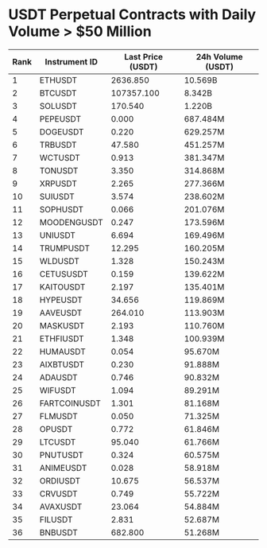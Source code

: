 # USDT Perpetual Contracts with Daily Volume > $50 Million

| Rank | Instrument ID | Last Price (USDT) | 24h Volume (USDT) |
|------|---------------|-------------------|-------------------|
| 1 | ETHUSDT | 2636.850 | 10.569B |
| 2 | BTCUSDT | 107357.100 | 8.342B |
| 3 | SOLUSDT | 170.540 | 1.220B |
| 4 | PEPEUSDT | 0.000 | 687.484M |
| 5 | DOGEUSDT | 0.220 | 629.257M |
| 6 | TRBUSDT | 47.580 | 451.257M |
| 7 | WCTUSDT | 0.913 | 381.347M |
| 8 | TONUSDT | 3.350 | 314.868M |
| 9 | XRPUSDT | 2.265 | 277.366M |
| 10 | SUIUSDT | 3.574 | 238.602M |
| 11 | SOPHUSDT | 0.066 | 201.076M |
| 12 | MOODENGUSDT | 0.247 | 173.596M |
| 13 | UNIUSDT | 6.694 | 169.496M |
| 14 | TRUMPUSDT | 12.295 | 160.205M |
| 15 | WLDUSDT | 1.328 | 150.243M |
| 16 | CETUSUSDT | 0.159 | 139.622M |
| 17 | KAITOUSDT | 2.197 | 135.401M |
| 18 | HYPEUSDT | 34.656 | 119.869M |
| 19 | AAVEUSDT | 264.010 | 113.903M |
| 20 | MASKUSDT | 2.193 | 110.760M |
| 21 | ETHFIUSDT | 1.348 | 100.939M |
| 22 | HUMAUSDT | 0.054 | 95.670M |
| 23 | AIXBTUSDT | 0.230 | 91.888M |
| 24 | ADAUSDT | 0.746 | 90.832M |
| 25 | WIFUSDT | 1.094 | 89.291M |
| 26 | FARTCOINUSDT | 1.301 | 81.168M |
| 27 | FLMUSDT | 0.050 | 71.325M |
| 28 | OPUSDT | 0.772 | 61.846M |
| 29 | LTCUSDT | 95.040 | 61.766M |
| 30 | PNUTUSDT | 0.324 | 60.575M |
| 31 | ANIMEUSDT | 0.028 | 58.918M |
| 32 | ORDIUSDT | 10.675 | 56.537M |
| 33 | CRVUSDT | 0.749 | 55.722M |
| 34 | AVAXUSDT | 23.064 | 54.884M |
| 35 | FILUSDT | 2.831 | 52.687M |
| 36 | BNBUSDT | 682.800 | 51.268M |
